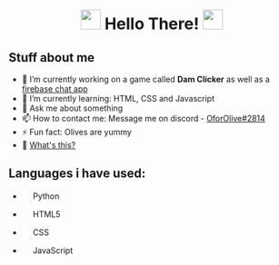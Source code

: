 <div align="center">
  <h1> <img src="https://media0.giphy.com/media/mGVKd9IwAp6rUIFEjN/source.gif" width="35px"> Hello There! <img src="https://media0.giphy.com/media/mGVKd9IwAp6rUIFEjN/source.gif" width="35px">
  </h1>
</div>

## Stuff about me

- 🔭 I’m currently working on a game called <b>Dam Clicker</b> as well as a [firebase chat app](https://pommy-chat.web.app)
- 🌱 I’m currently learning: HTML, CSS and Javascript
- 💬 Ask me about something
- 📫 How to contact me: Message me on discord - [OforOlive#2814](https://discord.com)
- ⚡ Fun fact: Olives are yummy
- 🤔 [What's this?](https://www.youtube.com/watch?v=dQw4w9WgXcQ&ab_channel=RickAstleyVEVO)
<!--
- 😄 Pronouns: Him / He
- 👯 I’m looking to collaborate on N/A
- 🤔 I’m looking for help with N/A
-->

## Languages i have used:

- <img src="https://upload.wikimedia.org/wikipedia/commons/thumb/c/c3/Python-logo-notext.svg/1024px-Python-logo-notext.svg.png" height="15">  Python

- <img src="https://upload.wikimedia.org/wikipedia/commons/thumb/6/61/HTML5_logo_and_wordmark.svg/1200px-HTML5_logo_and_wordmark.svg.png" height="15">  HTML5

- <img src="https://cdn.iconscout.com/icon/free/png-512/css-118-569410.png" height="15">  CSS

- <img src="https://seeklogo.com/images/J/javascript-logo-8892AEFCAC-seeklogo.com.png" height="15">  JavaScript

<!--
LICENSE
If you would like to copy this file or any others on my profile please **Star** and **Fork** it first.
Files on my Profile are protect by GNU General Public License v3.0.
-->
